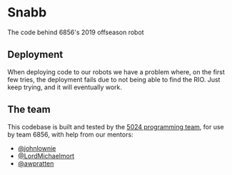# Snabb
The code behind 6856's 2019 offseason robot

## Deployment
When deploying code to our robots we have a problem where, on the first few tries, the deployment fails due to not being able to find the RIO. Just keep trying, and it will eventually work.

## The team
This codebase is built and tested by the [5024 programming team](https://github.com/frc5024), for use by team 6856, with help from our mentors:
 - [@johnlownie](https://github.com/johnlownie)
 - [@LordMichaelmort](https://github.com/LordMichaelmort)
 - [@awpratten](https://github.com/awpratten)